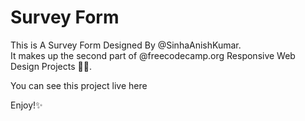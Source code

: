 # Survey Form
This is A Survey Form Designed By @SinhaAnishKumar.<br>
It makes up the second part of @freecodecamp.org Responsive Web Design Projects 👨‍💻.<br>

You can see this project live here

Enjoy!✨
